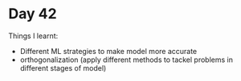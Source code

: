 # Day 42

Things I learnt:
- Different ML strategies to make model more accurate
- orthogonalization (apply different methods to tackel problems in different stages of model)
